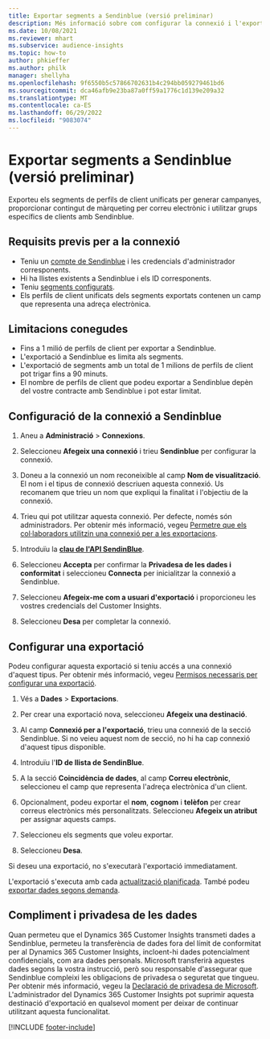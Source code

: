 ```yaml
---
title: Exportar segments a Sendinblue (versió preliminar)
description: Més informació sobre com configurar la connexió i l'exportació a Sendinblue.
ms.date: 10/08/2021
ms.reviewer: mhart
ms.subservice: audience-insights
ms.topic: how-to
author: phkieffer
ms.author: philk
manager: shellyha
ms.openlocfilehash: 9f6550b5c57866702631b4c294bb059279461bd6
ms.sourcegitcommit: dca46afb9e23ba87a0ff59a1776c1d139e209a32
ms.translationtype: MT
ms.contentlocale: ca-ES
ms.lasthandoff: 06/29/2022
ms.locfileid: "9083074"
---
```

# <a name="export-segments-to-sendinblue-preview"></a>Exportar segments a Sendinblue (versió preliminar)

Exporteu els segments de perfils de client unificats per generar campanyes, proporcionar contingut de màrqueting per correu electrònic i utilitzar grups específics de clients amb Sendinblue.

## <a name="prerequisites-for-connection"></a>Requisits previs per a la connexió

-   Teniu un [compte de Sendinblue](https://www.sendinblue.com/) i les credencials d'administrador corresponents.
-   Hi ha llistes existents a Sendinblue i els ID corresponents.
-   Teniu [segments configurats](segments.md).
-   Els perfils de client unificats dels segments exportats contenen un camp que representa una adreça electrònica.

## <a name="known-limitations"></a>Limitacions conegudes

- Fins a 1 milió de perfils de client per exportar a Sendinblue.
- L'exportació a Sendinblue es limita als segments.
- L'exportació de segments amb un total de 1 milions de perfils de client pot trigar fins a 90 minuts. 
- El nombre de perfils de client que podeu exportar a Sendinblue depèn del vostre contracte amb Sendinblue i pot estar limitat.

## <a name="set-up-connection-to-sendinblue"></a>Configuració de la connexió a Sendinblue

1. Aneu a **Administració** > **Connexions**.

1. Seleccioneu **Afegeix una connexió** i trieu **Sendinblue** per configurar la connexió.

1. Doneu a la connexió un nom reconeixible al camp **Nom de visualització**. El nom i el tipus de connexió descriuen aquesta connexió. Us recomanem que trieu un nom que expliqui la finalitat i l'objectiu de la connexió.

1. Trieu qui pot utilitzar aquesta connexió. Per defecte, només són administradors. Per obtenir més informació, vegeu [Permetre que els col·laboradors utilitzin una connexió per a les exportacions](connections.md#allow-contributors-to-use-a-connection-for-exports).

1. Introduïu la **[clau de l'API SendinBlue](https://developers.sendinblue.com/docs/getting-started#:~:text=Get%20your%20API%20key&text=You%20can%20create%20one%20from,your%20settings%20This%20API%20key)**.

1. Seleccioneu **Accepta** per confirmar la **Privadesa de les dades i conformitat** i seleccioneu **Connecta** per inicialitzar la connexió a Sendinblue.

1. Seleccioneu **Afegeix-me com a usuari d'exportació** i proporcioneu les vostres credencials del Customer Insights.

1. Seleccioneu **Desa** per completar la connexió.

## <a name="configure-an-export"></a>Configurar una exportació

Podeu configurar aquesta exportació si teniu accés a una connexió d'aquest tipus. Per obtenir més informació, vegeu [Permisos necessaris per configurar una exportació](export-destinations.md#set-up-a-new-export).

1. Vés a **Dades** > **Exportacions**.

1. Per crear una exportació nova, seleccioneu **Afegeix una destinació**.

1. Al camp **Connexió per a l'exportació**, trieu una connexió de la secció Sendinblue. Si no veieu aquest nom de secció, no hi ha cap connexió d'aquest tipus disponible.

1. Introduïu l'**ID de llista de SendinBlue**. 

1. A la secció **Coincidència de dades**, al camp **Correu electrònic**, seleccioneu el camp que representa l'adreça electrònica d'un client. 

1. Opcionalment, podeu exportar el **nom**, **cognom** i **telèfon** per crear correus electrònics més personalitzats. Seleccioneu **Afegeix un atribut** per assignar aquests camps.

1. Seleccioneu els segments que voleu exportar. 

1. Seleccioneu **Desa**.

Si deseu una exportació, no s'executarà l'exportació immediatament.

L'exportació s'executa amb cada [actualització planificada](system.md#schedule-tab). També podeu [exportar dades segons demanda](export-destinations.md#run-exports-on-demand). 


## <a name="data-privacy-and-compliance"></a>Compliment i privadesa de les dades

Quan permeteu que el Dynamics 365 Customer Insights transmeti dades a Sendinblue, permeteu la transferència de dades fora del límit de conformitat per al Dynamics 365 Customer Insights, incloent-hi dades potencialment confidencials, com ara dades personals. Microsoft transferirà aquestes dades segons la vostra instrucció, però sou responsable d'assegurar que Sendinblue compleixi les obligacions de privadesa o seguretat que tingueu. Per obtenir més informació, vegeu la [Declaració de privadesa de Microsoft](https://go.microsoft.com/fwlink/?linkid=396732).
L'administrador del Dynamics 365 Customer Insights pot suprimir aquesta destinació d'exportació en qualsevol moment per deixar de continuar utilitzant aquesta funcionalitat.


[!INCLUDE [footer-include](includes/footer-banner.md)]
